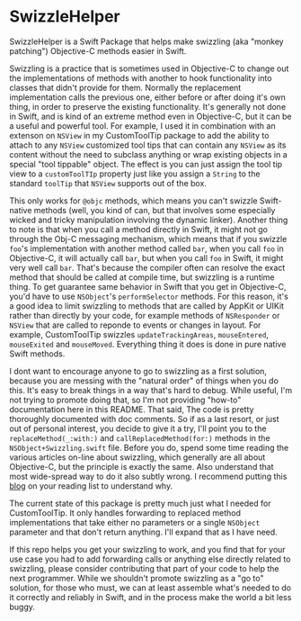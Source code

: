 # SwizzleHelper

SwizzleHelper is a Swift Package that helps make swizzling (aka "monkey patching") Objective-C methods easier in Swift.

Swizzling is a practice that is sometimes used in Objective-C to change out the implementations of methods with another to hook functionality into classes that didn't provide for them.  Normally the replacement implementation calls the previous one, either before or after doing it's own thing, in order to preserve the existing functionality.  It's generally not done in Swift, and is kind of an extreme method even in Objective-C, but it can be a useful and powerful tool.  For example, I used it in combination with an extenson on `NSView` in my CustomToolTip package to add the ability to attach to any `NSView`  customized tool tips that can contain any `NSView` as its content without the need to subclass anything or wrap existing objects in a special "tool tippable" object.  The effect is you can just assign the tool tip view to a `customToolTIp` property just like you assign a `String` to the standard `toolTip` that `NSView` supports out of the box.

This only works for `@objc` methods, which means you can't swizzle Swift-native methods (well, you kind of can, but that involves some especially wicked and tricky manipulation involving the dynamic linker).  Another thing to note is that when you call a method directly in Swift, it might not go through the Obj-C messaging mechanism, which means that if you swizzle `foo`'s implementation with another method called `bar`, when you call `foo` in Objective-C, it will actually call `bar`, but when you call `foo` in Swift, it might very well call `bar`.   That's because the compiler often can resolve the exact method that should be called at compile time, but swizzling is a runtime thing.  To get guarantee same behavior in Swift that you get in Objective-C, you'd have to use `NSObject`'s `performSelector` methods.  For this reason, it's a good idea to limit swizzling to methods that are called by AppKit or UIKit rather than directly by your code, for example methods of `NSResponder` or `NSView` that are called to reponde to events or changes in layout.  For example, CustomToolTip swizzles `updateTrackingAreas`, `mouseEntered`, `mouseExited` and `mouseMoved`.  Everything thing it does is done in pure native Swift methods.

I dont want to encourage anyone to go to swizzling as a first solution, because you are messing with the "natural order" of things when you do this.  It's easy to break things in a way that's hard to debug.  While useful, I'm not trying to promote doing that, so I'm not providing "how-to" documentation here in this README.  That said,  The code is pretty thoroughly documented with doc comments.  So if as a last resort, or just out of personal interest, you decide to give it a try, I'll point you to the `replaceMethod(_:with:)` and `callReplacedMethod(for:)` methods in the `NSObject+Swizzling.swift` file.  Before you do, spend some time reading the various articles on-line about swizzling, which generally are all about Objective-C, but the principle is exactly the same.  Also understand that most wide-spread way to do it also subtly wrong.  I recommend putting this [blog](https://blog.newrelic.com/engineering/right-way-to-swizzle/) on your reading list to understand why.

The current state of this package is pretty much just what I needed for CustomToolTip.  It only handles forwarding to replaced method implementations that take either no parameters or a single `NSObject` parameter and that don't return anything.  I'll expand that as I have need.

If this repo helps you get your swizzling to work, and you find that for your use case you had to add forwarding calls or anything else directly related to swizzling, please consider contributing that part of your code to help the next programmer.  While we shouldn't promote swizzling as a "go to" solution, for those who must, we can at least assemble what's needed to do it correctly and reliably in Swift, and in the process make the world a bit less buggy.

